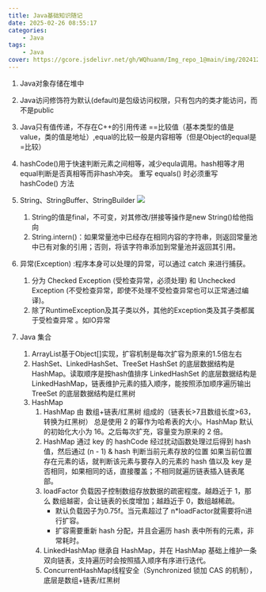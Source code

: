 ```yaml
---
title: Java基础知识随记
date: 2025-02-26 08:55:17
categories: 
    - Java
tags: 
    - Java
cover: https://gcore.jsdelivr.net/gh/WQhuanm/Img_repo_1@main/img/202412222015910.png
---
```


1. Java对象存储在堆中

1. Java访问修饰符为默认(default)是包级访问权限，只有包内的类才能访问，而不是public

1. Java只有值传递，不存在C++的引用传递
==比较值（基本类型的值是value，类的值是地址）,equal的比较一般是内容相等（但是Object的equal是=比较）

1. hashCode()用于快速判断元素之间相等，减少equla调用。hash相等才用equal判断是否真相等而非hash冲突。
重写 equals() 时必须重写 hashCode() 方法

1. String、StringBuffer、StringBuilder
    ![](https://gcore.jsdelivr.net/gh/WQhuanm/Img_repo_1@main/img/202502241948581.png) 
    1. String的值是final，不可变，对其修改/拼接等操作是new String()给他指向
    1. String.intern()：如果常量池中已经存在相同内容的字符串，则返回常量池中已有对象的引用；否则，将该字符串添加到常量池并返回其引用。
    
1. 异常(Exception) :程序本身可以处理的异常，可以通过 catch 来进行捕获。
    1. 分为 Checked Exception (受检查异常，必须处理) 和 Unchecked Exception (不受检查异常，即使不处理不受检查异常也可以正常通过编译)。
    1. 除了RuntimeException及其子类以外，其他的Exception类及其子类都属于受检查异常 。如IO异常

1. Java 集合
    1. ArrayList基于Object[]实现，扩容机制是每次扩容为原来的1.5倍左右
    1. HashSet、LinkedHashSet、TreeSet
        HashSet 的底层数据结构是HashMap。读取顺序是按hash值排序
        LinkedHashSet 的底层数据结构是LinkedHashMap，链表维护元素的插入顺序，能按照添加顺序遍历输出
        TreeSet 的底层数据结构是红黑树
    1. HashMap
        1. HashMap 由 数组+链表/红黑树 组成的（链表长>7且数组长度>63，转换为红黑树）
        总是使用 2 的幂作为哈希表的大小。HashMap 默认的初始化大小为 16。之后每次扩充，容量变为原来的 2 倍。
        1. HashMap 通过 key 的 hashCode 经过扰动函数处理过后得到 hash 值，然后通过 (n - 1) & hash 判断当前元素存放的位置 
        如果当前位置存在元素的话，就判断该元素与要存入的元素的 hash 值以及 key 是否相同，如果相同的话，直接覆盖；不相同就遍历链表插入链表尾部。
        1. loadFactor 负载因子控制数组存放数据的疏密程度。越趋近于 1，那么 数组越密，会让链表的长度增加；越趋近于 0，数组越稀疏。
            + 默认负载因子为0.75f。当元素超过了 n*loadFactor就需要将n进行扩容。
            + 扩容需要重新 hash 分配，并且会遍历 hash 表中所有的元素，非常耗时。
        1. LinkedHashMap 继承自 HashMap，并在 HashMap 基础上维护一条双向链表，支持遍历时会按照插入顺序有序进行迭代。
        1. ConcurrentHashMap线程安全（Synchronized 锁加 CAS 的机制），底层是数组+链表/红黑树




    
